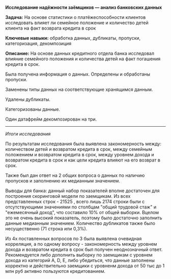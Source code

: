 **Исследование надёжности заёмщиков — анализ банковских данных**

**Задача:** На основе статистики о платёжеспособности клиентов исследовать влияет ли семейное положение и количество детей клиента на факт возврата кредита в срок

**Ключевые навыки:** обработка данных, дубликаты, пропуски, категоризация, декомпозиция

**Описание:** На основе данных кредитного отдела банка исследовал влияние семейного положения и количества детей на факт погашения кредита в срок. 

Была получена информация о данных. Определены и обработаны пропуски. 

Заменены типы данных на соответствующие
хранящимся данным.

Удалены дубликаты.

Категоризованы данные.

Один датафрейм декомпозирован на три.

---
*Итоги исследования*

По результатам исследования была выявлена закономерность между: количеством детей и возвратом кредита в срок, между семейным положением и возвратом кредита в срок, между уровнем дохода и возвратом кредита в срок и как цели кредита влияют на его возврат в срок.

Также был дан ответ на 2 общих вопроса о данных по наличию пропусков и заполнению их медианным значением.

Выводы для банка: данный набор показателей вполне достаточен для построения скоринговой модели по заемщикам. Из всех представленных строк - 21525 , всего лишь 2174 строки были с отсутствующими значениями по столбцам "общий трудовой стаж" и "ежемесячный доход", что составило 10% от общей выборки. Вцелом это не очень высокий показатель, поэтому было достаточно заполнить данные медианным значением. Количество дубликатов также было несущественно (71 строка или 0,3%).

Из 4х поставленных вопросов по 3 была выявлена очевидная корреляция, а по одному вопросу - закономерность между уровнем дохода и возвратом кредита в срок был получен неоднозначный ответ. Рекомендуется либо дополнить выборку по заемщикам с уровнем дохода из категорий A, D, E, либо убедиться, что данные заполнены корректно и действительно заемщики с уровненм дохода от 50 тыс до 1 млн руб активно пользуются кредитованием.
